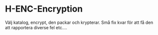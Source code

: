 # H-ENC-Encryption
Välj katalog, encrypt, den packar och krypterar. Små fix kvar för att få den att rapportera diverse fel etc....
